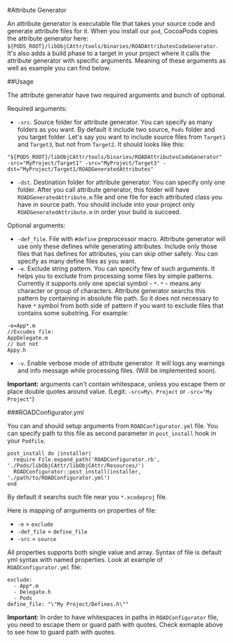 #Attribute Generator

An attribute generator is executable file that takes your source code and generate attribute files for it. When you install our `pod`, CocoaPods copies the attribute generator here: `${PODS_ROOT}/libObjCAttr/tools/binaries/ROADAttributesCodeGenerator`. It's also adds a build phase to a target in your project where it calls the attribute generator with specific arguments. Meaning of these arguments as well as example you can find below.

##Usage

The attribute generator have two required arguments and bunch of optional.

Required arguments:

* `-src`.  Source folder for attribute generator. You can specify as many folders as you want. By default it include two source, `Pods` folder and you target folder. Let's say you want to include source files from `Target1` and `Target3`, but not from `Target2`. It should looks like this:
```
"${PODS_ROOT}/libObjCAttr/tools/binaries/ROADAttributesCodeGenerator" -src="MyProject/Target1" -src="MyProject/Target3" -dst="MyProject/Target1/ROADGeneratedAttributes"
```
* `-dst`. Destination folder for attribute generator. You can specify only one folder. After you call attribute generator, this folder will have `ROADGeneratedAttribute.m` file and one file for each attributed class you have in source path. You should include into your project only `ROADGeneratedAttribute.m` in order your build is succeed.

Optional arguments:

* `-def_file`. File with `#define` preprocessor macro. Attribute generator will use only these defines while generating attributes. Include only those files that has defines for attributes, you can skip other safely. You can specify as many define files as you want.
* `-e`. Exclude string pattern. You can specify few of such arguments. It helps you to exclude from processing some files by simple patterns. Currently it supports only one special symbol - `*`. `*` - means any character or group of characters. Attribute generator searchs this pattern by containing in absolute file path. So it does not necessary to have `*` symbol from both side of pattern if you want to exclude files that contains some substring. For example:
```
-e=App*.m
//Excudes file:
AppDelegate.m
// but not
Appy.h
```
* `-v`. Enable verbose mode of attribute generator. It will logs any warnings and info message while processing files. (Will be implemented soon).

**Important:** arguments can't contain whitespace, unless you escape them or place double quotes around value. (Legit: `-src=My\ Project` or `-src="My Project"`)

###ROADConfigurator.yml

You can and should setup arguments from `ROADConfigurator.yml` file. You can specify path to this file as second parameter in `post_install` hook in your `Podfile`. 

```
post_install do |installer|
  require File.expand_path('ROADConfigurator.rb', './Pods/libObjCAttr/libObjCAttr/Resources/')
  ROADConfigurator::post_install(installer, './path/to/ROADConfigurator.yml')
end
```

By default it searchs such file near you `*.xcodeproj` file.

Here is mapping of arrguments on properties of file:

* `-e` = `exclude`
* `-def_file` = `define_file`
* `-src` = `source`

All properties supports both single value and array. Syntax of file is default yml syntax with named properties. Look at example of `ROADConfigurator.yml` file:

```
exclude: 
  - App*.m
  - Delegate.h
  - Pods
define_file: "\"My Project/Defines.h\""
```
**Important:** In order to have whitespaces in paths in `ROADConfigurator` file, you need to escape them or guard path with quotes. Check exmaple above to see how to guard path with quotes.
